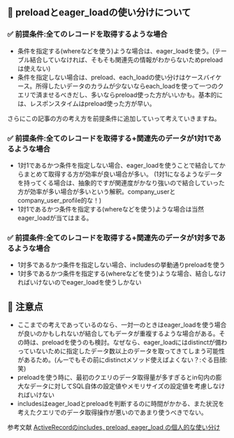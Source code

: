 ## :door: preloadとeager_loadの使い分けについて

### :white_check_mark: 前提条件:全てのレコードを取得するような場合
- 条件を指定する(whereなどを使う)ような場合は、eager_loadを使う。(テーブル結合していなければ、そもそも関連先の情報がわからないためpreloadは使えない)
- 条件を指定しない場合は、preload、each_loadの使い分けはケースバイケース。所得したいデータのカラムが少ないならeach_loadを使って一つのクエリで済ませるべきだし、多いならpreload使った方がいいかも。基本的には、レスポンスタイムはpreload使った方が早い。

さらにこの記事の方の考え方を前提条件に追加していって考えていきますね。

### :white_check_mark: 前提条件:全てのレコードを取得する+関連先のデータが1対1であるような場合
- 1対1であるかつ条件を指定しない場合、eager_loadを使うことで結合してからまとめて取得する方が効率が良い場合が多い。
(1対1になるようなデータを持ってくる場合は、抽象的ですが関連度がかなり強いので結合していった方が効率が多い場合が多いという解釈。company_userとcompany_user_profile的な！)
- 1対1であるかつ条件を指定する(whereなどを使う)ような場合は当然eager_loadが当てはまる。

### :white_check_mark: 前提条件:全てのレコードを取得する+関連先のデータが1対多であるような場合
- 1対多であるかつ条件を指定しない場合、includesの挙動通りpreloadを使う
- 1対多であるかつ条件を指定する(whereなどを使う)ような場合、結合しなければいけないのでeager_loadを使うしかない


## :door: 注意点
- ここまでの考えであっているのなら、一対一のときはeager_loadを使う場合が良いのかもしれないが結合してもデータが重複するような場合がある。その時は、preloadを使うのも検討。なぜなら、eager_loadにはdistinctが備わっていないために指定したデータ数以上のデータを取ってきてしまう可能性があるため。(んーでもその前にdistinctメソッド使えばよくない？:ぐる目顔:笑)
- preloadを使う時に、最初のクエリのデータ取得量が多すぎるとin句内の膨大なデータに対してSQL自体の設定値やメモリサイズの設定値を考慮しなければいけない
- includesはeager_loadとpreloadを判断するのに時間がかかる、また状況を考えたクエリでのデータ取得操作が悪いのであまり使うべきでない。

参考文献
[ActiveRecordのincludes, preload, eager_load の個人的な使い分け](https://moneyforward.com/engineers_blog/2019/04/02/activerecord-includes-preload-eagerload/)

